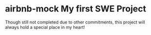 # airbnb-mock  My first SWE Project


Though still not completed due to other commitments, this project will always hold a special place in my heart!
